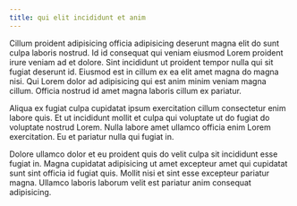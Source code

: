 ```yaml
---
title: qui elit incididunt et anim
---
```


Cillum proident adipisicing officia adipisicing deserunt magna elit do sunt culpa laboris nostrud. Id id consequat qui veniam eiusmod Lorem proident irure veniam ad et dolore. Sint incididunt ut proident tempor nulla qui sit fugiat deserunt id. Eiusmod est in cillum ex ea elit amet magna do magna nisi. Qui Lorem dolor ad adipisicing qui est anim minim veniam magna cillum. Officia nostrud id amet magna laboris cillum ex pariatur.

Aliqua ex fugiat culpa cupidatat ipsum exercitation cillum consectetur enim labore quis. Et ut incididunt mollit et culpa qui voluptate ut do fugiat do voluptate nostrud Lorem. Nulla labore amet ullamco officia enim Lorem exercitation. Eu et pariatur nulla qui fugiat in.

Dolore ullamco dolor et eu proident quis do velit culpa sit incididunt esse fugiat in. Magna cupidatat adipisicing ut amet excepteur amet qui cupidatat sunt sint officia id fugiat quis. Mollit nisi et sint esse excepteur pariatur magna. Ullamco laboris laborum velit est pariatur anim consequat adipisicing.